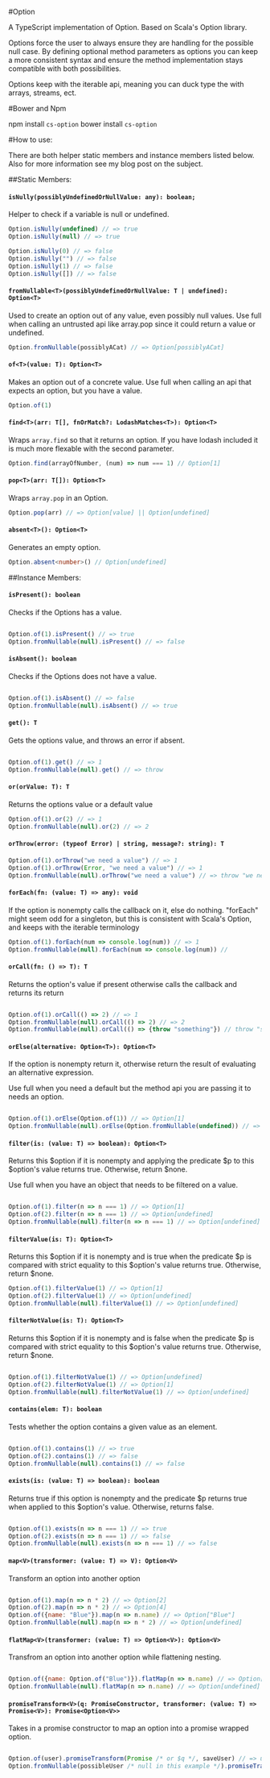 #Option

A TypeScript implementation of Option. Based on Scala's Option library.
 
Options force the user to always ensure they are handling for the possible null case.
By defining optional method parameters as options you can keep a more consistent syntax 
and ensure the method implementation stays compatible with both possibilities.

Options keep with the iterable api, meaning you can duck type the with arrays, streams, ect.
   
#Bower and Npm

npm install `cs-option`
bower install `cs-option`

#How to use:

There are both helper static members and instance members listed below. Also for more information
see my blog post on the subject.

##Static Members:


#### `isNully(possiblyUndefinedOrNullValue: any): boolean;`

Helper to check if a variable is null or undefined.

```js
Option.isNully(undefined) // => true
Option.isNully(null) // => true

Option.isNully(0) // => false
Option.isNully("") // => false
Option.isNully(1) // => false
Option.isNully([]) // => false

```

#### `fromNullable<T>(possiblyUndefinedOrNullValue: T | undefined): Option<T>`

Used to create an option out of any value, even possibly null values. Use full when calling
an untrusted api like array.pop since it could return a value or undefined. 
 
```js
Option.fromNullable(possiblyACat) // => Option[possiblyACat]
```

#### `of<T>(value: T): Option<T>`

Makes an option out of a concrete value. Use full when calling an api that expects an option,
but you have a value. 

```js
Option.of(1)

```


#### `find<T>(arr: T[], fnOrMatch?: LodashMatches<T>): Option<T>`

Wraps `array.find` so that it returns an option. 
If you have lodash included it is much more flexable with the second parameter.

```js
Option.find(arrayOfNumber, (num) => num === 1) // Option[1]

```

#### `pop<T>(arr: T[]): Option<T>`

Wraps `array.pop` in an Option.

```js
Option.pop(arr) // => Option[value] || Option[undefined]

```

#### `absent<T>(): Option<T>`

Generates an empty option.

```ts
Option.absent<number>() // Option[undefined] 

```

##Instance Members:

#### `isPresent(): boolean`

Checks if the Options has a value.

```js

Option.of(1).isPresent() // => true
Option.fromNullable(null).isPresent() // => false

```

#### `isAbsent(): boolean`

Checks if the Options does not have a value.

```js

Option.of(1).isAbsent() // => false
Option.fromNullable(null).isAbsent() // => true

```

#### `get(): T`

Gets the options value, and throws an error if absent.

```js

Option.of(1).get() // => 1
Option.fromNullable(null).get() // => throw

```

#### `or(orValue: T): T`

Returns the options value or a default value

```js
Option.of(1).or(2) // => 1
Option.fromNullable(null).or(2) // => 2

```

#### `orThrow(error: (typeof Error) | string, message?: string): T`

```js
Option.of(1).orThrow("we need a value") // => 1
Option.of(1).orThrow(Error, "we need a value") // => 1
Option.fromNullable(null).orThrow("we need a value") // => throw "we need a value"

```

#### `forEach(fn: (value: T) => any): void`

If the option is nonempty calls the callback on it, else do nothing.
"forEach" might seem odd for a singleton, but this is consistent with Scala's Option,
and keeps with the iterable terminology

```js
Option.of(1).forEach(num => console.log(num)) // => 1
Option.fromNullable(null).forEach(num => console.log(num)) //

```

#### `orCall(fn: () => T): T`

Returns the option's value if present otherwise calls the callback and returns its return

```js

Option.of(1).orCall(() => 2) // => 1
Option.fromNullable(null).orCall(() => 2) // => 2
Option.fromNullable(null).orCall(() => {throw "something"}) // throw "something"

```

#### `orElse(alternative: Option<T>): Option<T>`

If the option is nonempty return it, otherwise return the result of evaluating an alternative expression.

Use full when you need a default but the method api you are passing it to needs an option. 
 
```js

Option.of(1).orElse(Option.of(1)) // => Option[1]
Option.fromNullable(null).orElse(Option.fromNullable(undefined)) // => Option[undefined]

```

#### `filter(is: (value: T) => boolean): Option<T>`

Returns this $option if it is nonempty and applying the predicate $p to
this $option's value returns true. Otherwise, return $none.

Use full when you have an object that needs to be filtered on a value.

```js

Option.of(1).filter(n => n === 1) // => Option[1]
Option.of(2).filter(n => n === 1) // => Option[undefined]
Option.fromNullable(null).filter(n => n === 1) // => Option[undefined]

```

#### `filterValue(is: T): Option<T>`

Returns this $option if it is nonempty and is true when the predicate $p
is compared with strict equality to this $option's value returns true.
Otherwise, return $none.

```js
Option.of(1).filterValue(1) // => Option[1]
Option.of(2).filterValue(1) // => Option[undefined]
Option.fromNullable(null).filterValue(1) // => Option[undefined]

```

#### `filterNotValue(is: T): Option<T>`

Returns this $option if it is nonempty and is false when the predicate $p
is compared with strict equality to this $option's value returns true.
Otherwise, return $none.

```js

Option.of(1).filterNotValue(1) // => Option[undefined]
Option.of(2).filterNotValue(1) // => Option[1]
Option.fromNullable(null).filterNotValue(1) // => Option[undefined]

```

#### `contains(elem: T): boolean`

Tests whether the option contains a given value as an element.

```js

Option.of(1).contains(1) // => true
Option.of(2).contains(1) // => false
Option.fromNullable(null).contains(1) // => false

```

#### `exists(is: (value: T) => boolean): boolean`

Returns true if this option is nonempty and the predicate
$p returns true when applied to this $option's value.
Otherwise, returns false.

```js

Option.of(1).exists(n => n === 1) // => true
Option.of(2).exists(n => n === 1) // => false
Option.fromNullable(null).exists(n => n === 1) // => false

```

#### `map<V>(transformer: (value: T) => V): Option<V>`

Transform an option into another option

```js

Option.of(1).map(n => n * 2) // => Option[2]
Option.of(2).map(n => n * 2) // => Option[4]
Option.of({name: "Blue"}).map(n => n.name) // => Option["Blue"]
Option.fromNullable(null).map(n => n * 2) // => Option[undefined]

```

#### `flatMap<V>(transformer: (value: T) => Option<V>): Option<V>`

Transfrom an option into another option while flattening nesting.

```js

Option.of({name: Option.of("Blue")}).flatMap(n => n.name) // => Option["Blue"]
Option.fromNullable(null).flatMap(n => n.name) // => Option[undefined]

```

#### `promiseTransform<V>(q: PromiseConstructor, transformer: (value: T) => Promise<V>): Promise<Option<V>>`

Takes in a promise constructor to map an option into a promise wrapped option.

```js

Option.of(user).promiseTransform(Promise /* or $q */, saveUser) // => user saved and user data returned Promise[Option[user]]
Option.fromNullable(possibleUser /* null in this example */).promiseTransform(Promise /* or $q */, saveUser) // => user saved and user data returned Promise[Option[user]]

```

